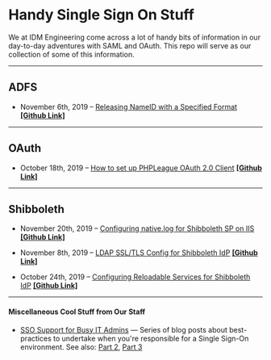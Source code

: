 # Handy Single Sign On Stuff #

We at IDM Engineering come across a lot of handy bits of information in our day-to-day adventures with SAML and OAuth. This repo will serve as our collection of some of this information.

---

## ADFS ##

- November 6th, 2019 &ndash; [Releasing NameID with a Specified Format](http://idmengineering.com/adfs-sending-nameid-with-specific-format/) [ **[Github Link]** ](adfs/sending-nameid-with-specific-format.md)

---

## OAuth ##

- October 18th, 2019 &ndash; [How to set up PHPLeague OAuth 2.0 Client](https://idmengineering.com/setting-up-php-oauth-client/) [ **[Github Link]** ](oauth/setting-up-php-oauth-client.md)

---

## Shibboleth ##

- November 20th, 2019 &ndash; [Configuring native.log for Shibboleth SP on IIS](https://idmengineering.com/shibboleth-iis-native-logging/) [ **[Github Link]** ](https://github.com/idmengineering/handy_stuff/blob/master/shib/iis-native-logger.md)

- November 8th, 2019 &ndash; [LDAP SSL/TLS Config for Shibboleth IdP](https://idmengineering.com/ldap-ssl-tls-config-shib-idp/) [ **[Github Link]** ](https://github.com/idmengineering/handy_stuff/blob/master/shib/ldap-ssl-tls-config-shib-idp.md)

- October 24th, 2019 &ndash; [Configuring Reloadable Services for Shibboleth IdP](https://idmengineering.com/configuring-reloadable-services-for-shibboleth/) [ **[Github Link]** ](shib/reloadable-services.md)

---

#### Miscellaneous Cool Stuff from Our Staff ####

- [SSO Support for Busy IT Admins](https://idmengineering.com/sso-support-for-busy-it-admins/) &mdash; Series of blog posts about best-practices to undertake when you're responsible for a Single Sign-On environment. See also: [Part 2](https://idmengineering.com/sso-support-for-busy-it-admins-2-the-lab/), [Part 3](https://idmengineering.com/sso-support-for-busy-it-admins-3-finding-help-when-you-need-it-desperately/)

